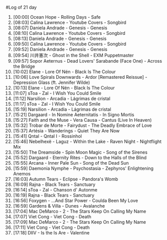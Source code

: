 #Log of 21 day

1. [00:00] Ocean Hope - Rolling Days - Safe
1. [08:03] Calina Lawrence - Youtube Covers - Songbird
1. [08:07] Daniela Andrade - Genesis - Genesis
1. [08:10] Calina Lawrence - Youtube Covers - Songbird
1. [08:13] Daniela Andrade - Genesis - Genesis
1. [09:50] Calina Lawrence - Youtube Covers - Songbird
1. [09:52] Daniela Andrade - Genesis - Genesis
1. [09:54] 川井憲次 - Ghost in the Shell - EXM Puppetmaster
1. [09:57] Sopor Aeternus - Dead Lovers' Sarabande (Face One) - Across the Bridge
1. [10:02] Elane - Lore Of Nén - Black Is The Colour
1. [10:06] Love Spirals Downwards - Ardor [Remastered Reissue] - Depression Glass (ft. Jennifer Wilde)
1. [10:13] Elane - Lore Of Nén - Black Is The Colour
1. [11:07] sToa - Zal - I Wish You Could Smile
1. [11:12] Narsilion - Arcadia - Lágrimas de cristal
1. [11:17] sToa - Zal - I Wish You Could Smile
1. [15:19] Narsilion - Arcadia - Lágrimas de cristal
1. [15:21] Dargaard - In Nomine Aeternitatis - In Signo Mortis
1. [15:27] Faith and the Muse - Vera Causa - Cantus (Live In Heaven)
1. [15:32] Trobar de Morte - Fairydust - The Deadly Embrace of Love
1. [15:37] Artésia - Wanderings - Quiet They Are Now
1. [15:41] Qntal - Qntal I - Rossinhol
1. [15:46] Nebelhexë - Laguz - Within the Lake - Raven Night - Nightflight Mix
1. [15:50] The Dreamside - Spin Moon Magic - Song of the Sirenes
1. [15:52] Dargaard - Eternity Rites - Down to the Halls of the Blind
1. [15:55] Arcana - Inner Pale Sun - Song of the Dead Sun
1. [15:59] Daemonia Nymphe - Psychostasia - Zephyros' Enlightening Anemos
1. [16:03] Autumn Tears - Eclipse - Pandora's Womb
1. [16:09] Rajna - Black Tears - Sanctuary
1. [16:14] sToa - Zal - Chanson d' Autonme
1. [16:19] Rajna - Black Tears - Sanctuary
1. [16:56] Foxygen - …And Star Power - Coulda Been My Love
1. [16:59] Gardens & Villa - Dunes - Avalanche
1. [17:04] Mac DeMarco - 2 - The Stars Keep On Calling My Name
1. [17:07] Viet Cong - Viet Cong - Death
1. [17:09] Mac DeMarco - 2 - The Stars Keep On Calling My Name
1. [17:11] Viet Cong - Viet Cong - Death
1. [17:18] DIIV - Is the Is Are - Valentine
